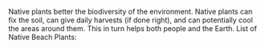 Native plants better the biodiversity of the environment. Native plants can fix the soil, can give daily harvests (if done right), and can potentially cool the areas around them. This in turn helps both people and the Earth.
List of Native Beach Plants:
